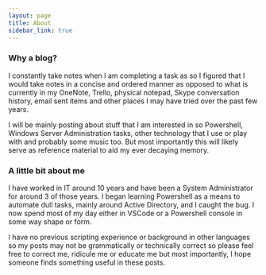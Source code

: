 ```yaml
---
layout: page
title: About
sidebar_link: true
---
```


### Why a blog?
I constantly take notes when I am completing a task as so I figured that I would take notes in a concise and ordered manner as opposed to what is currently in my OneNote, Trello, physical notepad, Skype conversation history, email sent items and other places I may have tried over the past few years.

I will be mainly posting about stuff that I am interested in so Powershell, Windows Server Administration tasks, other technology that I use or play with and probably some music too. But most importantly this will likely serve as reference material to aid my ever decaying memory.

### A little bit about me
I have worked in IT around 10 years and have been a System Administrator for around 3 of those years. I began learning Powershell as a means to automate dull tasks, mainly around Active Directory, and I caught the bug. I now spend most of my day either in VSCode or a Powershell console in some way shape or form.

I have no previous scripting experience or background in other languages so my posts may not be grammatically or technically correct so please feel free to correct me, ridicule me or educate me but most importantly, I hope someone finds something useful in these posts.